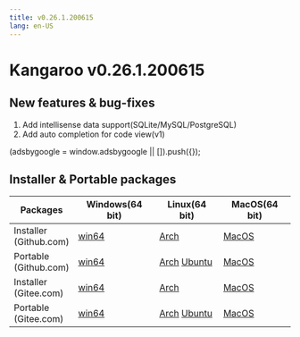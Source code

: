 ```yaml
---
title: v0.26.1.200615
lang: en-US
---
```


# Kangaroo v0.26.1.200615

## New features & bug-fixes
1. Add intellisense data support(SQLite/MySQL/PostgreSQL)
2. Add auto completion for code view(v1)

<div>
    <script2 type="text/javascript" async="true" src="https://pagead2.googlesyndication.com/pagead/js/adsbygoogle.js" />
    <ins class="adsbygoogle"
        style="display:block; text-align:center;"
        data-ad-layout="in-article"
        data-ad-format="fluid"
        data-ad-client="ca-pub-3975819313740938"
        data-ad-slot="6760827895"></ins>
    <script2 type="text/javascript">
        (adsbygoogle = window.adsbygoogle || []).push({});
    </script2>
</div>


## Installer & Portable packages

| Packages        | Windows(64 bit) | Linux(64 bit)   | MacOS(64 bit)   |
|-----------------|-----------------|-----------------|-----------------|
| Installer<br/>(Github.com) | [win64](https://github.com/dbkangaroo/kangaroo/releases/download/v0.26.1.200615/kangaroo_0.26.1.200615_AMD64.exe) | [Arch](https://github.com/dbkangaroo/kangaroo/releases/download/v0.26.1.200615/kangaroo-0.26.1.200615-1-x86_64.pkg.tar.xz) | [MacOS](https://github.com/dbkangaroo/kangaroo/releases/download/v0.26.1.200615/kangaroo_0.26.1.200615_macos.dmg) |
| Portable<br/>(Github.com)  | [win64](https://github.com/dbkangaroo/kangaroo/releases/download/v0.26.1.200615/kangaroo_0.26.1.200615_AMD64.7z) | [Arch](https://github.com/dbkangaroo/kangaroo/releases/download/v0.26.1.200615/kangaroo_0.26.1.200615_arch.tar.gz) [Ubuntu](https://github.com/dbkangaroo/kangaroo/releases/download/v0.26.1.200615/kangaroo_0.26.1.200615_ubuntu.tar.gz) | [MacOS](https://github.com/dbkangaroo/kangaroo/releases/download/v0.26.1.200615/kangaroo_0.26.1.200615_macos.tar.gz) |
| Installer<br/>(Gitee.com) | [win64](https://gitee.com/dbkangaroo/kangaroo/attach_files/415203/download) | [Arch](https://gitee.com/dbkangaroo/kangaroo/attach_files/415200/download) | [MacOS](https://gitee.com/dbkangaroo/kangaroo/attach_files/415198/download) |
| Portable<br/>(Gitee.com)  | [win64](https://gitee.com/dbkangaroo/kangaroo/attach_files/415201/download) | [Arch](https://gitee.com/dbkangaroo/kangaroo/attach_files/415202/download) [Ubuntu](https://gitee.com/dbkangaroo/kangaroo/attach_files/415199/download) | [MacOS](https://gitee.com/dbkangaroo/kangaroo/attach_files/415197/download) |